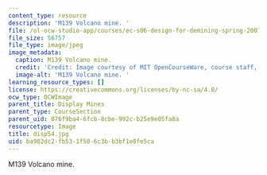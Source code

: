 ```yaml
---
content_type: resource
description: 'M139 Volcano mine. '
file: /ol-ocw-studio-app/courses/ec-s06-design-for-demining-spring-2007/ba982dc2fb531f506c3bb3bf1e8fe5ca_disp54.jpg
file_size: 56757
file_type: image/jpeg
image_metadata:
  caption: M139 Volcano mine.
  credit: 'Credit: Image courtesy of MIT OpenCourseWare, course staff, and students.'
  image-alt: 'M139 Volcano mine. '
learning_resource_types: []
license: https://creativecommons.org/licenses/by-nc-sa/4.0/
ocw_type: OCWImage
parent_title: Display Mines
parent_type: CourseSection
parent_uid: 076f9ba4-6fcb-8cbe-992c-b25e9e05fa8a
resourcetype: Image
title: disp54.jpg
uid: ba982dc2-fb53-1f50-6c3b-b3bf1e8fe5ca
---
```

M139 Volcano mine. 